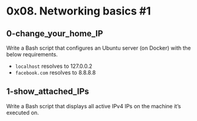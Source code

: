 # 0x08. Networking basics #1

## 0-change_your_home_IP
Write a Bash script that configures an Ubuntu server (on Docker) with the below requirements.
- `localhost` resolves to 127.0.0.2
- `facebook.com` resolves to 8.8.8.8

## 1-show_attached_IPs
Write a Bash script that displays all active IPv4 IPs on the machine it’s executed on.
